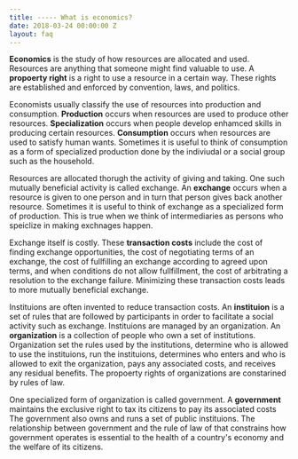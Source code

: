 ```yaml
---
title: ----- What is economics?
date: 2018-03-24 00:00:00 Z
layout: faq
---
```

**Economics** is the study of how resources are allocated and used.  Resources are anything that someone might find valuable to use.  A **propoerty right** is a right to use a resource in a certain way.  These rights are established and enforced by convention, laws, and politics.   

Economists usually classify the use of resources into production and consumption.  **Production** occurs when resources are used to produce other resources.  **Specialization** occurs when people develop enhamced skills in producing certain resources.  **Consumption** occurs when resources are used to satisfy human wants.  Sometimes it is useful to think of consumption as a form of specialized production done by the indiviudal or a social group such as the household.     

Resources are allocated thorugh the activity of giving and taking.  One such mutually beneficial activity is called exchange.  An **exchange** occurs when a resource is given to one person and in turn that person gives back another resource.  Sometimes it is useful to think of exchange as a specialized form of production.  This is true when we think of intermediaries as persons who speiclize in making exchnages happen.

Exchange itself is costly.  These **transaction costs** include the cost of finding exchange opportunities, the cost of negotiating terms of an exchange, the cost of fullfilling an exchange according to agreed upon terms, and when conditions do not allow fullfillment, the cost of arbitrating a resolution to the exchange failure.  Minimizing these transaction costs leads to more mutually beneficial exchange.

Instituions are often invented to reduce transaction costs.  An **instituion** is a set of rules that are followed by participants in order to facilitate a social activity such as exchange.  Instituions are managed by an organization.  An **organization** is a collection of people who own a set of institutions.  Organization set the rules used by the institutions, determine who is allowed to use the instituions, run the instituions, determines who enters and who is allowed to exit the organization, pays any associated costs, and receives any residual benefits.  The propoerty rights of organizations are constarined by rules of law. 

One specialized form of organization is called government.  A **government** maintains the exclusive right to tax its citizens to pay its associated costs The government also owns and runs a set of public instituions.  The relationship between government and the rule of law of that constrains how government operates is essential to the health of a country's economy and the welfare of its citizens.    
